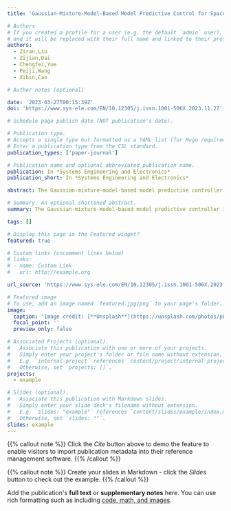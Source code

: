 ```yaml
---
title: 'Gaussian-Mixture-Model-Based Model Predictive Control for Space Robot in Task-space'

# Authors
# If you created a profile for a user (e.g. the default `admin` user), write the username (folder name) here
# and it will be replaced with their full name and linked to their profile.
authors:
  - Ziran,Liu
  - Zijian,Dai
  - Chengfei,Yue
  - Peiji,Wang
  - Xibin,Cao

# Author notes (optional)

date: '2023-03-27T00:15:39Z'
doi: 'https://www.sys-ele.com/EN/10.12305/j.issn.1001-506X.2023.11.27'

# Schedule page publish date (NOT publication's date).

# Publication type.
# Accepts a single type but formatted as a YAML list (for Hugo requirements).
# Enter a publication type from the CSL standard.
publication_types: ['paper-journal']

# Publication name and optional abbreviated publication name.
publication: In *Systems Engineering and Electronics*
publication_short: In *Systems Engineering and Electronics*

abstract: The Gaussian-mixture-model-based model predictive controller is proposed for the precise operation requirement and task-space control problem of space robots. Based on the nominal model, the Gaussian mixture model is utilized to analyze and compensate the model uncertainties accurately and efficiently, which are caused by the joint friction, measurement error, etc. Then, considering the physical constraints, such as joint limitations and input saturations, the nonlinear model predictive control method incorporated with the augmented model is proposed to realize the direct and accurate tracking for both the robot base and end-effectors pose. Besides, the thrust allocation algorithm is presented for the thruster's redundant configuration. Finally, the effectiveness of the proposed method is verified by the simulation results.

# Summary. An optional shortened abstract.
summary: The Gaussian-mixture-model-based model predictive controller is proposed for the precise operation requirement and task-space control problem of space robots.

tags: []

# Display this page in the Featured widget?
featured: true

# Custom links (uncomment lines below)
# links:
# - name: Custom Link
#   url: http://example.org

url_source: 'https://www.sys-ele.com/EN/10.12305/j.issn.1001-506X.2023.11.27'

# Featured image
# To use, add an image named `featured.jpg/png` to your page's folder.
image:
  caption: 'Image credit: [**Unsplash**](https://unsplash.com/photos/pLCdAaMFLTE)'
  focal_point: ''
  preview_only: false

# Associated Projects (optional).
#   Associate this publication with one or more of your projects.
#   Simply enter your project's folder or file name without extension.
#   E.g. `internal-project` references `content/project/internal-project/index.md`.
#   Otherwise, set `projects: []`.
projects:
  - example

# Slides (optional).
#   Associate this publication with Markdown slides.
#   Simply enter your slide deck's filename without extension.
#   E.g. `slides: "example"` references `content/slides/example/index.md`.
#   Otherwise, set `slides: ""`.
slides: example
---
```


{{% callout note %}}
Click the _Cite_ button above to demo the feature to enable visitors to import publication metadata into their reference management software.
{{% /callout %}}

{{% callout note %}}
Create your slides in Markdown - click the _Slides_ button to check out the example.
{{% /callout %}}

Add the publication's **full text** or **supplementary notes** here. You can use rich formatting such as including [code, math, and images](https://docs.hugoblox.com/content/writing-markdown-latex/).
